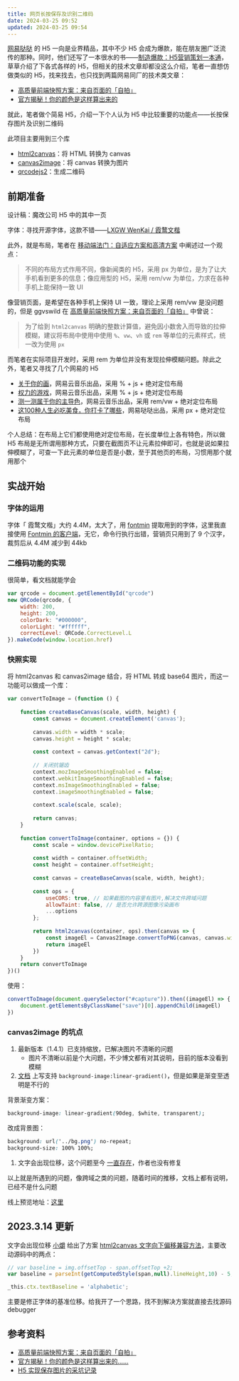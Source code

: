 ```yaml
---
title: 网页长按保存及识别二维码
date: 2024-03-25 09:52
updated: 2024-03-25 09:54
---
```


[网易哒哒](http://d.news.163.com/#/h5) 的 H5 一向是业界精品，其中不少 H5 会成为爆款，能在朋友圈广泛流传的那种。同时，他们还写了一本很水的书——[制造爆款：H5营销策划一本通](https://book.douban.com/subject/35131526/)，草草介绍了下各式各样的 H5，但相关的技术文章却都没这么介绍，笔者一直想仿做类似的 H5，找来找去，也只找到两篇网易同厂的技术类文章：

- [高质量前端快照方案：来自页面的「自拍」](https://musicfe.dev/canvas-snapshot/)
- [官方揭秘！你的颜色是这样算出来的](https://musicfe.dev/color-quiz/)

就此，笔者做个简易 H5，介绍一下个人认为 H5 中比较重要的功能点——长按保存图片及识别二维码

此项目主要用到三个库

- [html2canvas](https://html2canvas.hertzen.com/)：将 HTML 转换为 canvas
- [canvas2image](https://github.com/hongru/canvas2image)：将 canvas 转换为图片
- [qrcodejs2](https://www.npmjs.com/package/qrcodejs2)：生成二维码

## [](https://blog.azhubaby.com/2022/07/13/2022-07-13-%E7%BD%91%E9%A1%B5%E9%95%BF%E6%8C%89%E4%BF%9D%E5%AD%98%E5%8F%8A%E8%AF%86%E5%88%AB%E4%BA%8C%E7%BB%B4%E7%A0%81/#%E5%89%8D%E6%9C%9F%E5%87%86%E5%A4%87 "前期准备") 前期准备

设计稿：魔改公司 H5 中的其中一页

字体：寻找开源字体，这款不错——[LXGW WenKai / 霞鹜文楷](https://github.com/lxgw/LxgwWenKai)

此外，就是布局，笔者在 [移动端法门：自适应方案和高清方案](https://blog.azhubaby.com/2021/12/29/2021-12-22-%E7%A7%BB%E5%8A%A8%E7%AB%AF%E6%B3%95%E9%97%A8%EF%BC%9A%E8%87%AA%E9%80%82%E5%BA%94%E6%96%B9%E6%A1%88%E5%92%8C%E9%AB%98%E6%B8%85%E6%96%B9%E6%A1%88/) 中阐述过一个观点：

> 不同的布局方式作用不同，像新闻类的 H5，采用 px 为单位，是为了让大手机看到更多的信息；像应用型的 H5，采用 rem/vw 为单位，力求在各种手机上能保持一致 UI

像营销页面，是希望在各种手机上保持 UI 一致，理论上采用 rem/vw 是没问题的，但是 ggvswild 在 [高质量前端快照方案：来自页面的「自拍」](https://musicfe.dev/canvas-snapshot/) 中曾说：

> 为了给到 `html2canvas` 明确的整数计算值，避免因小数舍入而导致的拉伸模糊，建议将布局中使用中使用 `%`、`vw`、`vh` 或 `rem` 等单位的元素样式，统一改为使用 `px`

而笔者在实际项目开发时，采用 rem 为单位并没有发现拉伸模糊问题。除此之外，笔者又寻找了几个网易的 H5

- [关于你的画](https://st.music.163.com/c/yourposter/m1/index.html)，网易云音乐出品，采用 % + js + 绝对定位布局
- [权力的游戏](https://st.music.163.com/c/gameofthrones)，网易云音乐出品，采用 % + js + 绝对定位布局
- [测一测属于你的主导色](https://st.music.163.com/st-color-quiz/index)，网易云音乐出品，采用 rem/vw + 绝对定位布局
- [这100种人生必吃美食，你打卡了哪些](https://wp.m.163.com/163/page/news/food_2022/index.html)，网易哒哒出品，采用 px + 绝对定位布局

个人总结：在布局上它们都使用绝对定位布局，在长度单位上各有特色，所以做 H5 布局是无所谓用那种方式，只要在截图页不让元素拉伸即可，也就是说如果拉伸模糊了，可查一下此元素的单位是否是小数，至于其他页的布局，习惯用那个就用那个

## [](https://blog.azhubaby.com/2022/07/13/2022-07-13-%E7%BD%91%E9%A1%B5%E9%95%BF%E6%8C%89%E4%BF%9D%E5%AD%98%E5%8F%8A%E8%AF%86%E5%88%AB%E4%BA%8C%E7%BB%B4%E7%A0%81/#%E5%AE%9E%E6%88%98%E5%BC%80%E5%A7%8B "实战开始") 实战开始

### [](https://blog.azhubaby.com/2022/07/13/2022-07-13-%E7%BD%91%E9%A1%B5%E9%95%BF%E6%8C%89%E4%BF%9D%E5%AD%98%E5%8F%8A%E8%AF%86%E5%88%AB%E4%BA%8C%E7%BB%B4%E7%A0%81/#%E5%AD%97%E4%BD%93%E7%9A%84%E8%BF%90%E7%94%A8 "字体的运用") 字体的运用

字体「 霞鹜文楷」大约 4.4M，太大了，用 [fontmin](https://github.com/ecomfe/fontmin) 提取用到的字体，这里我直接使用 [Fontmin 的客户端](http://ecomfe.github.io/fontmin/#app)，无它，命令行执行出错，营销页只用到了 9 个汉字，裁剪后从 4.4M 减少到 44kb

### [](https://blog.azhubaby.com/2022/07/13/2022-07-13-%E7%BD%91%E9%A1%B5%E9%95%BF%E6%8C%89%E4%BF%9D%E5%AD%98%E5%8F%8A%E8%AF%86%E5%88%AB%E4%BA%8C%E7%BB%B4%E7%A0%81/#%E4%BA%8C%E7%BB%B4%E7%A0%81%E5%8A%9F%E8%83%BD%E7%9A%84%E5%AE%9E%E7%8E%B0 "二维码功能的实现") 二维码功能的实现

很简单，看文档就能学会

```js
var qrcode = document.getElementById("qrcode")  
new QRCode(qrcode, {  
    width: 200,  
    height: 200,  
    colorDark: "#000000",  
    colorLight: "#ffffff",  
    correctLevel: QRCode.CorrectLevel.L  
}).makeCode(window.location.href)
```

### 快照实现

将 html2canvas 和 canvas2image 结合，将 HTML 转成 base64 图片，而这一功能可以做成一个库：

```js
var convertToImage = (function () {  
  
    function createBaseCanvas(scale, width, height) {  
        const canvas = document.createElement('canvas');  
  
        canvas.width = width * scale;  
        canvas.height = height * scale;  
  
        const context = canvas.getContext("2d");  
  
        // 关闭抗锯齿  
        context.mozImageSmoothingEnabled = false;  
        context.webkitImageSmoothingEnabled = false;  
        context.msImageSmoothingEnabled = false;  
        context.imageSmoothingEnabled = false;  
  
        context.scale(scale, scale);  
  
        return canvas;  
    }  
  
    function convertToImage(container, options = {}) {  
        const scale = window.devicePixelRatio;  
  
        const width = container.offsetWidth;  
        const height = container.offsetHeight;  
  
        const canvas = createBaseCanvas(scale, width, height);  
  
        const ops = {  
            useCORS: true, // 如果截图的内容里有图片,解决文件跨域问题  
            allowTaint: false, // 是否允许跨源图像污染画布  
            ...options  
        };  
  
        return html2canvas(container, ops).then(canvas => {  
            const imageEl = Canvas2Image.convertToPNG(canvas, canvas.width, canvas.height)  
            return imageEl  
        })  
    }  
    return convertToImage  
})()
```

使用：

```js
convertToImage(document.querySelector("#capture")).then((imageEl) => {  
    document.getElementsByClassName("save")[0].appendChild(imageEl)  
})
```

### canvas2image 的坑点

1. 最新版本（1.4.1）已支持缩放，已解决图片不清晰的问题
	- 图片不清晰以前是个大问题，不少博文都有对其说明，目前的版本没看到模糊
2. [文档](https://html2canvas.hertzen.com/features) 上写支持 `background-image:linear-gradient()`，但是如果是渐变至透明是不行的

背景渐变方案：

```css
background-image: linear-gradient(90deg, $white, transparent);
```

改成背景图：

```css
background: url('../bg.png') no-repeat;  
background-size: 100% 100%;
```

1. 文字会出现位移，这个问题至今 [一直存在](https://github.com/niklasvh/html2canvas/issues/2769)，作者也没有修复

以上就是所遇到的问题，像跨域之类的问题，随着时间的推移，文档上都有说明，已经不是什么问题

线上预览地址：[这里](http://azhubaby.com/demo/WeChat/canvas-snapshot/index.html)

## 2023.3.14 更新

文字会出现位移 [小爝](https://www.zhihu.com/column/xiaojue) 给出了方案 [html2canvas 文字向下偏移兼容方法](https://zhuanlan.zhihu.com/p/584639152)，主要改动源码中的两点：

```js
// var baseline = img.offsetTop - span.offsetTop +2;  
var baseline = parseInt(getComputedStyle(span,null).lineHeight,10) - 5;

_this.ctx.textBaseline = 'alphabetic';
```

主要是修正字体的基准位移。给我开了一个思路，找不到解决方案就直接去找源码 debugger

## [](https://blog.azhubaby.com/2022/07/13/2022-07-13-%E7%BD%91%E9%A1%B5%E9%95%BF%E6%8C%89%E4%BF%9D%E5%AD%98%E5%8F%8A%E8%AF%86%E5%88%AB%E4%BA%8C%E7%BB%B4%E7%A0%81/#%E5%8F%82%E8%80%83%E8%B5%84%E6%96%99 "参考资料") 参考资料

- [高质量前端快照方案：来自页面的「自拍」](https://musicfe.dev/canvas-snapshot/)
- [官方揭秘！你的颜色是这样算出来的……](https://musicfe.dev/color-quiz/)
- [H5 实现保存图片的采坑记录](https://github.com/whinc/whinc.github.io/issues/8)
